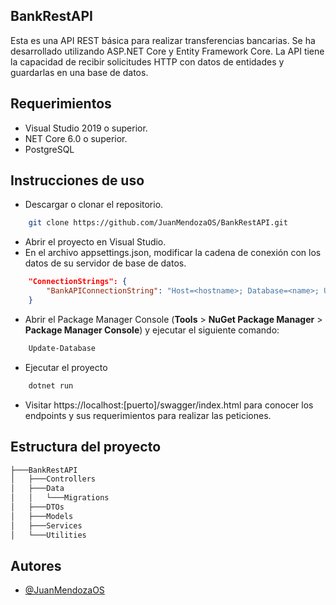 ## BankRestAPI

Esta es una API REST básica para realizar transferencias bancarias. Se ha desarrollado utilizando ASP.NET Core y Entity Framework Core. 
La API tiene la capacidad de recibir solicitudes HTTP con datos de entidades y guardarlas en una base de datos.

## Requerimientos

- Visual Studio 2019 o superior.
- NET Core 6.0 o superior.
- PostgreSQL

## Instrucciones de uso

- Descargar o clonar el repositorio.
```bash
    git clone https://github.com/JuanMendozaOS/BankRestAPI.git
```
- Abrir el proyecto en Visual Studio.
- En el archivo appsettings.json, modificar la cadena de conexión  con los datos de su servidor de base de datos.

```json
    "ConnectionStrings": {
        "BankAPIConnectionString": "Host=<hostname>; Database=<name>; Username=<username>; Password=<password>"
    }
```
- Abrir el Package Manager Console (**Tools** > **NuGet Package Manager** > **Package Manager Console**) y ejecutar el siguiente comando: 
```bash
    Update-Database
```
- Ejecutar el proyecto
```bash
    dotnet run
```

- Visitar https://localhost:[puerto]/swagger/index.html para conocer los endpoints y sus requerimientos para realizar las peticiones.

## Estructura del proyecto

```markdown
├───BankRestAPI
│   ├───Controllers
│   ├───Data
│   │   └───Migrations
│   ├───DTOs
│   ├───Models
│   ├───Services
│   └───Utilities

```

## Autores

- [@JuanMendozaOS](https://www.github.com/JuanMendozaOS)

